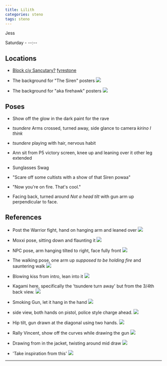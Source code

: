 ```yaml
---
title: Lilith
categories: steno
tags: steno
---
```


Jess

Saturday - --:--

## Locations

* [Block ciy Sancutary?](http://www.cgw.com/images/media/PublicationsArticle/1109/BL_02.jpg) [fyrestone](https://static.giantbomb.com/uploads/original/11/117904/2290991-borderlands_gearbox_1080p_wallpaper_02_2_fyrestone_day_landscape_environment.jpg) 

* The background for "The Siren" posters ![](http://i.imgur.com/Ke3Fvrs.jpg) 

* The background for "aka firehawk" posters ![](http://www.gamer.ru/system/attached_images/images/000/625/016/original/93262494bf3e7a3f102a2b01518707f01a61bf5b.jpg)

## Poses

* Show off the glow in the dark paint for the rave

* *tsundere* Arms crossed, turned away, side glance to camera *kirino I think*

* *tsundere* playing with hair, nervous habit

* Ann sit from P5 victory screen, knee up and leaning over it other leg extended

* Sunglasses Swag

* "Scare off some cultists with a show of that Siren powaa"

* "Now you're on fire. That's cool."

* Facing back, turned around *Not a head tilt* with gun arm up perpendicular to face. 

## References

* Post the Warrior fight, hand on hanging arm and leaned over ![](https://s-media-cache-ak0.pinimg.com/originals/30/e3/db/30e3db4eeb7fd9f488bdf7b15e521c2b.gif)

* Moxxi pose, sitting down and flaunting it ![](https://www.chroniclecollectibles.com/wp-content/uploads/2016/06/Moxxi-product.png)

* NPC pose, arm hanging tilted to right, face fully front ![](http://www.sok4r.de/v4/gfx/reviews/Borderlands2_03_cult.jpg)

* The walking pose, one arm up *supposed to be holding fire* and sauntering walk ![](http://pre01.deviantart.net/5a14/th/pre/f/2015/216/e/0/borderlands_2___maya_lilith_wallpaper__3440x1440__by_coolboy007101-d945jq5.png)

* Blowing kiss from intro, lean into it ![](https://bulk2.destructoid.com/ul/156772-lilith.jpg)

* Kagami here, specifically the 'tsundere turn away' but from the 3/4th back view. ![](http://e-shuushuu.net/images/2016-11-27-874464.jpeg)

* Smoking Gun, let it hang in the hand ![](http://e-shuushuu.net/images/2016-02-14-810194.jpeg)

* side view, both hands on pistol, police style charge ahead. ![](http://blog.honeyfeed.fm/wp-content/uploads/2015/09/evangelion-katsuragi-misato-wallpaper1-560x389.png)

* Hip tilt, gun drawn at the diagonal using two hands. ![](https://s-media-cache-ak0.pinimg.com/originals/cf/e6/30/cfe63082423ab05c41361b245ed356ed.jpg)

* Rally Vincent, show off the curves while drawing the gun ![](https://safebooru.org//images/1877/edc0f76a537c0ef09b6c9cdcc36ff0b885e3c599.jpg?1958987)

* Drawing from in the jacket, twisting around mid draw ![](https://safebooru.org//images/1012/7d999c05a2f9c0337821037c0138f7884a043a3c.jpg?1017623)

* 'Take inspiration from this' ![](http://orig06.deviantart.net/55b0/f/2010/295/5/e/ladd_russo_by_skydoganimations-d31b1ss.png)

---